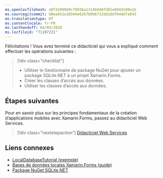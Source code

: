 ```yaml
---
ms.openlocfilehash: a0f2e909d4c7003ba1314b848fd01e604d190a1b
ms.sourcegitcommit: b0ea451e18504e6267b896732dd26df64ddfa843
ms.translationtype: HT
ms.contentlocale: fr-FR
ms.lasthandoff: 04/09/2020
ms.locfileid: "71107231"
---
```

Félicitations ! Vous avez terminé ce didacticiel qui vous a expliqué comment effectuer les opérations suivantes :

> [!div class="checklist"]
>
> - Utiliser le Gestionnaire de package NuGet pour ajouter un package SQLite.NET à un projet Xamarin.Forms.
> - Créer les classes d’accès aux données.
> - Utiliser les classes d’accès aux données.

## <a name="next-steps"></a>Étapes suivantes

Pour en savoir plus sur les principes fondamentaux de la création d’applications mobiles avec Xamarin.Forms, passez au didacticiel Web Services.

> [!div class="nextstepaction"]
> [Didacticiel Web Services](~/get-started/tutorials/web-service/index.yml)

## <a name="related-links"></a>Liens connexes

- [LocalDatabaseTutorial (exemple)](https://docs.microsoft.com/samples/xamarin/xamarin-forms-samples/getstarted-tutorials-localdatabasetutorial/)
- [Bases de données locales Xamarin.Forms (guide)](~/xamarin-forms/data-cloud/data/databases.md)
- [Package NuGet SQLite.NET](https://www.nuget.org/packages/sqlite-net-pcl/)
